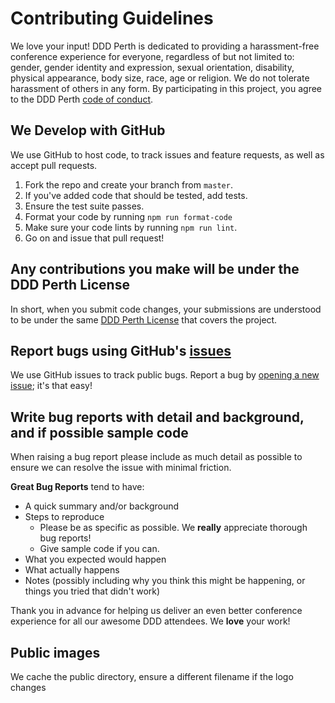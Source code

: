 # Contributing Guidelines

We love your input! DDD Perth is dedicated to providing a harassment-free conference experience for everyone, regardless of but not limited to: gender, gender identity and expression, sexual orientation, disability, physical appearance, body size, race, age or religion. We do not tolerate harassment of others in any form. By participating in this project, you agree to the DDD Perth [code of conduct](https://dddperth.com/code-of-conduct).

## We Develop with GitHub

We use GitHub to host code, to track issues and feature requests, as well as accept pull requests.

1.  Fork the repo and create your branch from `master`.
2.  If you've added code that should be tested, add tests.
3.  Ensure the test suite passes.
4.  Format your code by running `npm run format-code`
5.  Make sure your code lints by running `npm run lint`.
6.  Go on and issue that pull request!

## Any contributions you make will be under the DDD Perth License

In short, when you submit code changes, your submissions are understood to be under the same [DDD Perth License](LICENSE.md) that covers the project.

## Report bugs using GitHub's [issues](https://github.com/dddwa/dddperth-website/issues)

We use GitHub issues to track public bugs. Report a bug by [opening a new issue](https://github.com/dddwa/dddperth-website/issues/new); it's that easy!

## Write bug reports with detail and background, and if possible sample code

When raising a bug report please include as much detail as possible to ensure we can resolve the issue with minimal friction.

**Great Bug Reports** tend to have:

- A quick summary and/or background
- Steps to reproduce
  - Please be as specific as possible. We **really** appreciate thorough bug reports!
  - Give sample code if you can.
- What you expected would happen
- What actually happens
- Notes (possibly including why you think this might be happening, or things you tried that didn't work)

Thank you in advance for helping us deliver an even better conference experience for all our awesome DDD attendees. We **love** your work!

## Public images

We cache the public directory, ensure a different filename if the logo changes
